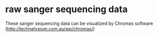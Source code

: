 # raw sanger sequencing data

These sanger sequencing data can be visualized by Chromas software (http://technelysium.com.au/wp/chromas/)

